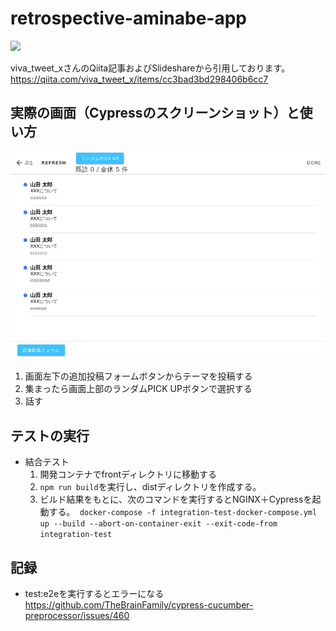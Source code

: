 # retrospective-aminabe-app

<img src="https://files.speakerdeck.com/presentations/4c1db6dc7c214b1eba37ea822fedfc6d/slide_61.jpg" />


viva_tweet_xさんのQiita記事およびSlideshareから引用しております。
https://qiita.com/viva_tweet_x/items/cc3bad3bd298406b6cc7


## 実際の画面（Cypressのスクリーンショット）と使い方
![会場イメージ](docs/会場イメージ.png)

1. 画面左下の追加投稿フォームボタンからテーマを投稿する
1. 集まったら画面上部のランダムPICK UPボタンで選択する
1. 話す

## テストの実行
- 結合テスト
    1. 開発コンテナでfrontディレクトリに移動する
    1. `npm run build`を実行し、distディレクトリを作成する。
    1. ビルド結果をもとに、次のコマンドを実行するとNGINX＋Cypressを起動する。` docker-compose -f integration-test-docker-compose.yml up --build --abort-on-container-exit --exit-code-from integration-test`

## 記録
- test:e2eを実行するとエラーになる  
https://github.com/TheBrainFamily/cypress-cucumber-preprocessor/issues/460
